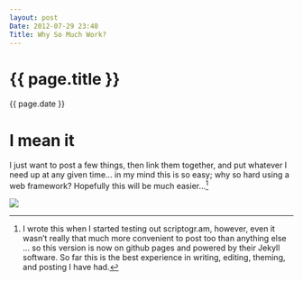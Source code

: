 ```yaml
---
layout: post
Date: 2012-07-29 23:48
Title: Why So Much Work?
---
```


{{ page.title }}
================

{{ page.date }}

# I mean it

I just want to post a few things, then link them together, and put whatever I need up at any given time… in my mind this is so easy; why so hard using a web framework? Hopefully this will be much easier…[^1]

![](http://dl.dropbox.com/s/bmx67wcchp8p76p/bjornard_photo_300.jpg)

[^1]: I wrote this when I started testing out scriptogr.am, however, even it wasn’t really that much more convenient to post too than anything else … so this version is now on github pages and powered by their Jekyll software. So far this is the best experience in writing, editing, theming, and posting I have had.